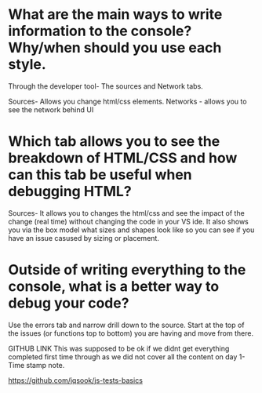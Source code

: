 # What are the main ways to write information to the console? Why/when should you use each style.

Through the developer tool- The sources and Network tabs.

Sources- Allows you change html/css elements.
Networks - allows you to see the network behind UI

# Which tab allows you to see the breakdown of HTML/CSS and how can this tab be useful when debugging HTML?

Sources- It allows you to changes the html/css and see the impact of the change (real time) without changing the code in your VS ide. It also shows you via the box model what sizes and shapes look like so you can see if you have an issue casused by sizing or placement.

# Outside of writing everything to the console, what is a better way to debug your code?

Use the errors tab and narrow drill down to the source. Start at the top of the issues (or functions top to bottom) you are having and move from there.

GITHUB LINK
This was supposed to be ok if we didnt get everything completed first time through as we did not cover all the content on day 1- Time stamp note.

https://github.com/jqsook/js-tests-basics
